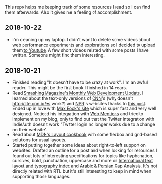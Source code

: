 This repo helps me keeping track of some resources I read so I can find them afterwards. Also it gives me a feeling of accomplishment.

## 2018-10-22

- I'm cleaning up my laptop. I didn't want to delete some videos about web performance experiments and explorations so I decided to upload them [to Youtube](https://www.youtube.com/channel/UCWOAK2KnodBRd8LYnUNW35g). A few short videos related with some posts I have written. Someone might find them interesting.

## 2018-10-21

- Finished reading "It doesn't have to be crazy at work". I'm an awful reader. This might be the first book I finished in 14 years.
- Read [Smashing Magazine's Monthly Web Development Update](https://www.smashingmagazine.com/2018/10/monthly-web-development-update-10-2018/). I learned about the text-only versions of [CNN](http://lite.cnn.io/en)'s (why doesn't http://lite.cnn.io/es work?) and [NPR](https://text.npr.org/)'s websites thanks to [this post](https://mxb.at/blog/hurricane-web/). Ended up in love with [Max Böck's site](https://mxb.at/) which is super fast and very well designed. Noticed his integration with [Web Mentions](https://webmention.io/) and tried to implement on my blog, only to find out that the Twitter integration with IndieAuth doesn't work "Twitter login no longer works due to a change on their website".
- Read about [MDN's Layout cookbook](https://developer.mozilla.org/docs/Web/CSS/Layout_cookbook) with some flexbox and grid-based solutions for usual layouts.
- Started putting together some ideas about right-to-left support on websites. Drafted an outline for a post and when looking for resources I found out lots of interesting specifications for topics like hyphenation, cursives, bold, punctuation, uppercase and more on [International text layout and typography index](https://w3c.github.io/typography/index) and [Arabic & Persian Gap Analysis](https://w3c.github.io/alreq/gap-analysis/). It's not directly related with RTL but it's still interesting to keep in mind when supporting those languages.
